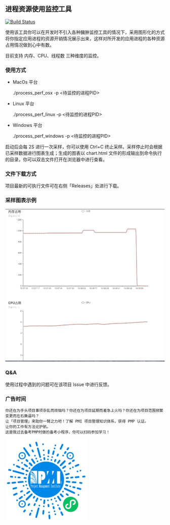 
## 进程资源使用监控工具

[![Build Status](https://dev.azure.com/yangchujie1/github-projects/_apis/build/status/chujieyang.process_perf?branchName=master)](https://dev.azure.com/yangchujie1/github-projects/_build/latest?definitionId=2&branchName=master)

使用该工具你可以在开发时不引入各种臃肿监控工具的情况下，采用图形化的方式将你指定应用进程的资源开销情况展示出来，这样对所开发的应用进程的各种资源占用情况做到心中有数。

目前支持 内存、CPU、线程数 三种维度的监控。


### 使用方式

*   MacOs 平台

    ./process_perf_osx -p <待监控的进程PID>

*   Linux 平台

    ./process_perf_linux -p <待监控的进程PID>

*   Windows 平台

    ./process_perf_windows -p <待监控的进程PID>


启动后会每 2S 进行一次采样，你可以使用 Ctrl+C 终止采样。采样停止时会根据已采样数据进行图表生成；生成的图表以 chart.html 文件的形成输出到命令执行的目录，你可以双击文件打开在浏览器中进行查看。


### 文件下载方式

项目最新的可执行文件可在右侧「Releases」处进行下载。

### 采样图表示例

![采样图例](./img/charts.gif)

### Q&A

使用过程中遇到的问题可在该项目 Issue 中进行反馈。


### 广告时间

    你还在为手头项目事项杂乱而烦恼吗？你还在为项目延期而着急上火吗？你还在为项目范围频繁变更而左右撕逼吗？
    让「项目管理」来助你一臂之力吧！了解 PMI 项目管理知识体系，获得 PMP 认证。
    让你的工作有方法论护航。
    这是我过去备考PMP时做的备考小程序，你可以扫码参加学习！

   ![查看动态密码](./img/pmp.png) 



